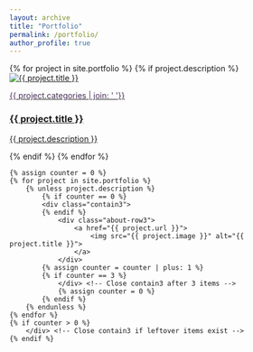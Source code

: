 ```yaml
---
layout: archive
title: "Portfolio"
permalink: /portfolio/
author_profile: true
---
```


<div class="container">
    <div class="projects-with-descriptions">
        {% for project in site.portfolio %}
            {% if project.description %}
            <div class="about-row">
                <a href="{{ project.url }}">
                    <div class="row-image">
                        <img src="{{ project.image }}" alt="{{ project.title }}">
                    </div>
                </a>
                <a href="{{ project.url }}">
                    <div class="row-text">
                        <p style="color: #472E56"> {{ project.categories | join: ' '}}</p>
                        <h3>{{ project.title }}</h3>
                        <p>{{ project.description }}</p>
                    </div>
                </a>
            </div>
            {% endif %}
        {% endfor %}
    </div>

    {% assign counter = 0 %}
    {% for project in site.portfolio %}
        {% unless project.description %}
            {% if counter == 0 %}
            <div class="contain3">
            {% endif %}
                <div class="about-row3">
                    <a href="{{ project.url }}">
                        <img src="{{ project.image }}" alt="{{ project.title }}">
                    </a>  
                </div>
            {% assign counter = counter | plus: 1 %}
            {% if counter == 3 %}
                </div> <!-- Close contain3 after 3 items -->
                {% assign counter = 0 %}
            {% endif %}
        {% endunless %}
    {% endfor %}
    {% if counter > 0 %}
        </div> <!-- Close contain3 if leftover items exist -->
    {% endif %}
</div>
